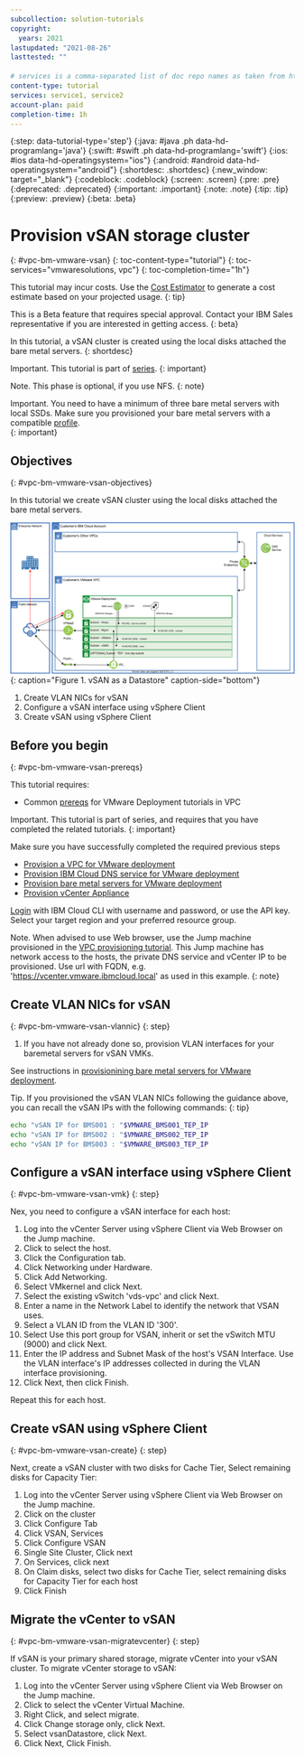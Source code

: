 ```yaml
---
subcollection: solution-tutorials
copyright:
  years: 2021
lastupdated: "2021-08-26"
lasttested: ""

# services is a comma-separated list of doc repo names as taken from https://github.ibm.com/cloud-docs/
content-type: tutorial
services: service1, service2
account-plan: paid
completion-time: 1h
---
```


{:step: data-tutorial-type='step'}
{:java: #java .ph data-hd-programlang='java'}
{:swift: #swift .ph data-hd-programlang='swift'}
{:ios: #ios data-hd-operatingsystem="ios"}
{:android: #android data-hd-operatingsystem="android"}
{:shortdesc: .shortdesc}
{:new_window: target="_blank"}
{:codeblock: .codeblock}
{:screen: .screen}
{:pre: .pre}
{:deprecated: .deprecated}
{:important: .important}
{:note: .note}
{:tip: .tip}
{:preview: .preview}
{:beta: .beta}

# Provision vSAN storage cluster

{: #vpc-bm-vmware-vsan}
{: toc-content-type="tutorial"}
{: toc-services="vmwaresolutions, vpc"}
{: toc-completion-time="1h"}

<!--##istutorial#-->
This tutorial may incur costs. Use the [Cost Estimator](https://{DomainName}/estimator/review) to generate a cost estimate based on your projected usage.
{: tip}
<!--#/istutorial#-->

This is a Beta feature that requires special approval. Contact your IBM Sales representative if you are interested in getting access.
{: beta}

In this tutorial, a vSAN cluster is created using the local disks attached the bare metal servers.
{: shortdesc}

Important. This tutorial is part of [series](https://{DomainName}/docs/solution-tutorials?topic=solution-tutorials-vpc-bm-vmware#vpc-bm-vmware-objectives).
{: important}

Note. This phase is optional, if you use NFS.
{: note}

Important. You need to have a minimum of three bare metal servers with local SSDs. Make sure you provisioned your bare metal servers with a compatible [profile](https://{DomainName}/docs/vpc?topic=vpc-bare-metal-servers-profile#bare-metal-servers-profile-list).  
{: important}

## Objectives
{: #vpc-bm-vmware-vsan-objectives}

In this tutorial we create vSAN cluster using the local disks attached the bare metal servers.

![vSAN as a Datastore](images/solution63-ryo-vmware-on-vpc-hidden/Self-Managed-Simple-20210813v1-VPC-vsan.svg "vSAN as a Datastore"){: caption="Figure 1. vSAN as a Datastore" caption-side="bottom"}

1. Create VLAN NICs for vSAN
2. Configure a vSAN interface using vSphere Client
3. Create vSAN using vSphere Client

## Before you begin
{: #vpc-bm-vmware-vsan-prereqs}

This tutorial requires:

* Common [prereqs](https://{DomainName}/docs/solution-tutorials?topic=solution-tutorials-vpc-bm-vmware#vpc-bm-vmware-prereqs) for VMware Deployment tutorials in VPC

Important. This tutorial is part of series, and requires that you have completed the related tutorials.
{: important}

Make sure you have successfully completed the required previous steps

* [Provision a VPC for VMware deployment](https://{DomainName}/docs/solution-tutorials?topic=solution-tutorials-vpc-bm-vmware-vpc#vpc-bm-vmware-vpc)
* [Provision IBM Cloud DNS service for VMware deployment](https://{DomainName}/docs/solution-tutorials?topic=solution-tutorials-vpc-bm-vmware-dns#vpc-bm-vmware-dns)
* [Provision bare metal servers for VMware deployment](https://{DomainName}/docs/solution-tutorials?topic=solution-tutorials-vpc-bm-vmware-bms#vpc-bm-vmware-bms)
* [Provision vCenter Appliance](https://{DomainName}/docs/solution-tutorials?topic=solution-tutorials-vpc-bm-vmware-vcenter#vpc-bm-vmware-vcenter)

[Login](https://{DomainName}/docs/cli?topic=cli-getting-started) with IBM Cloud CLI with username and password, or use the API key. Select your target region and your preferred resource group.

Note. When advised to use Web browser, use the Jump machine provisioned in the [VPC provisioning tutorial](https://{DomainName}/docs/solution-tutorials?topic=solution-tutorials-vpc-bm-vmware-vpc#vpc-bm-vmware-vpc). This Jump machine has network access to the hosts, the private DNS service and vCenter IP to be provisioned. Use url with FQDN, e.g. 'https://vcenter.vmware.ibmcloud.local' as used in this example.
{: note}

## Create VLAN NICs for vSAN
{: #vpc-bm-vmware-vsan-vlannic}
{: step}

1. If you have not already done so, provision VLAN interfaces for your baremetal servers for vSAN VMKs.

See instructions in [provisionining bare metal servers for VMware deployment](https://{DomainName}/docs/solution-tutorials?topic=solution-tutorials-vpc-bm-vmware-bms#vpc-bm-vmware-bms#vpc-bm-vmware-bms-vlannic).

Tip. If you provisioned the vSAN VLAN NICs following the guidance above, you can recall the vSAN IPs with the following commands:
{: tip}

```bash
echo "vSAN IP for BMS001 : "$VMWARE_BMS001_TEP_IP
echo "vSAN IP for BMS002 : "$VMWARE_BMS002_TEP_IP
echo "vSAN IP for BMS003 : "$VMWARE_BMS003_TEP_IP
```

## Configure a vSAN interface using vSphere Client
{: #vpc-bm-vmware-vsan-vmk}
{: step}

Nex, you need to configure a vSAN interface for each host:

1. Log into the vCenter Server using vSphere Client via Web Browser on the Jump machine.
2. Click to select the host.
3. Click the Configuration tab.
4. Click Networking under Hardware.
5. Click Add Networking.
6. Select VMkernel and click Next.
7. Select the existing vSwitch 'vds-vpc' and click Next.
8. Enter a name in the Network Label to identify the network that VSAN uses.
9. Select a VLAN ID from the VLAN ID '300'.
10. Select Use this port group for VSAN, inherit or set the vSwitch MTU (9000) and click Next.
11. Enter the IP address and Subnet Mask of the host's VSAN Interface. Use the VLAN interface's IP addresses collected in during the VLAN interface provisioning.
12. Click Next, then click Finish.

Repeat this for each host.

## Create vSAN using vSphere Client
{: #vpc-bm-vmware-vsan-create}
{: step}

Next, create a vSAN cluster with two disks for Cache Tier, Select remaining disks for Capacity Tier:

1. Log into the vCenter Server using vSphere Client via Web Browser on the Jump machine.
2. Click on the cluster
3. Click Configure Tab
4. Click VSAN, Services
5. Click Configure VSAN
6. Single Site Cluster, Click next
7. On Services, click next
8. On Claim disks, select two disks for Cache Tier, select remaining disks for Capacity Tier for each host
9. Click Finish

## Migrate the vCenter to vSAN
{: #vpc-bm-vmware-vsan-migratevcenter}
{: step}

If vSAN is your primary shared storage, migrate vCenter into your vSAN cluster. To migrate vCenter storage to vSAN:

1. Log into the vCenter Server using vSphere Client via Web Browser on the Jump machine.
2. Click to select the vCenter Virtual Machine.
3. Right Click, and select migrate.
4. Click Change storage only, click Next.
5. Select vsanDatastore, click Next.
6. Click Next, Click Finish.
